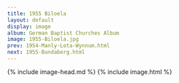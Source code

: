 ```yaml
---
title: 1955 Biloela
layout: default
display: image
album: German Baptist Churches Album
image: 1955-Biloela.jpg
prev: 1954-Manly-Lota-Wynnum.html
next: 1955-Bundaberg.html
---
```

{% include image-head.md %}
{% include image.html %}